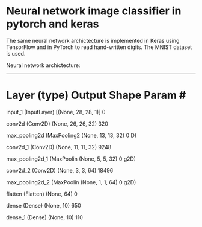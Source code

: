 # Neural network image classifier in pytorch and keras

The same neural network archictecture is implemented in Keras using TensorFlow and in 
PyTorch to read hand-written digits. The MNIST dataset is used.

Neural network archictecture:

_________________________________________________________________
 Layer (type)                Output Shape              Param #
=================================================================
 input_1 (InputLayer)        [(None, 28, 28, 1)]       0

 conv2d (Conv2D)             (None, 26, 26, 32)        320

 max_pooling2d (MaxPooling2  (None, 13, 13, 32)        0
 D)

 conv2d_1 (Conv2D)           (None, 11, 11, 32)        9248

 max_pooling2d_1 (MaxPoolin  (None, 5, 5, 32)          0
 g2D)

 conv2d_2 (Conv2D)           (None, 3, 3, 64)          18496

 max_pooling2d_2 (MaxPoolin  (None, 1, 1, 64)          0
 g2D)

 flatten (Flatten)           (None, 64)                0

 dense (Dense)               (None, 10)                650

 dense_1 (Dense)             (None, 10)                110
